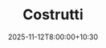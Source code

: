 ---
type: lecture
date: 2025-11-12T8:00:00+10:30
title: Costrutti
thumbnail: /static_files/presentations/lec.jpg
links:
    - url: static_files/lectures/programmazione/2.pdf
      name: slides
    
    - url: static_files/lectures/programmazione/2.pdf
      name: notebook
    
---